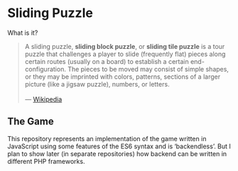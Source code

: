 # Sliding Puzzle
What is it?

> A sliding puzzle, **sliding block puzzle**, or **sliding tile puzzle** is a tour puzzle that challenges a player to slide (frequently flat) pieces along certain routes (usually on a board) to establish a certain end-configuration. The pieces to be moved may consist of simple shapes, or they may be imprinted with colors, patterns, sections of a larger picture (like a jigsaw puzzle), numbers, or letters.<br><br>— [Wikipedia](https://en.wikipedia.org/wiki/Sliding_puzzle)

## The Game
This repository represents an implementation of the game written in JavaScript using some features of the ES6 syntax and is ‘backendless’. But I plan to show later (in separate repositories) how backend can be written in different PHP frameworks.